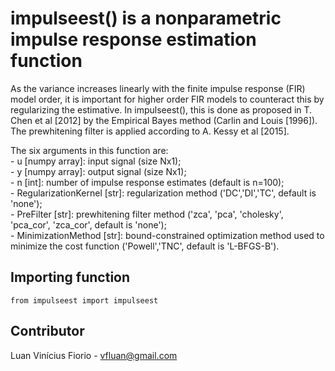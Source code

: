# impulseest() is a nonparametric impulse response estimation function

As the variance increases linearly with the finite impulse response (FIR) model order, it is important for higher order FIR models to counteract this by regularizing the estimative. In impulseest(), this is done as proposed in T. Chen et al [2012] by the Empirical Bayes method (Carlin and Louis [1996]). The prewhitening filter is applied according to A. Kessy et al [2015].

The six arguments in this function are: <br />
    - u [numpy array]: input signal (size Nx1); <br />
    - y [numpy array]: output signal (size Nx1); <br />
    - n [int]: number of impulse response estimates (default is n=100); <br />
    - RegularizationKernel [str]: regularization method ('DC','DI','TC', default is 'none'); <br />
    - PreFilter [str]: prewhitening filter method ('zca', 'pca', 'cholesky', 'pca_cor', 'zca_cor', default is 'none'); <br />
    - MinimizationMethod [str]: bound-constrained optimization method used to minimize the cost function ('Powell','TNC', default is 'L-BFGS-B').

## Importing function

```
from impulseest import impulseest
```

## Contributor

Luan Vinícius Fiorio - vfluan@gmail.com